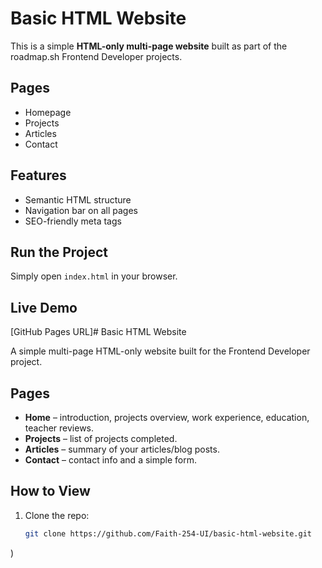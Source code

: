 # Basic HTML Website

This is a simple **HTML-only multi-page website** built as part of the roadmap.sh Frontend Developer projects.

## Pages
- Homepage
- Projects
- Articles
- Contact

## Features
- Semantic HTML structure
- Navigation bar on all pages
- SEO-friendly meta tags

## Run the Project
Simply open `index.html` in your browser.

## Live Demo
[GitHub Pages URL]# Basic HTML Website

A simple multi-page HTML-only website built for the Frontend Developer project.

## Pages
- **Home** – introduction, projects overview, work experience, education, teacher reviews.
- **Projects** – list of projects completed.
- **Articles** – summary of your articles/blog posts.
- **Contact** – contact info and a simple form.

## How to View
1. Clone the repo:  
   ```bash
   git clone https://github.com/Faith-254-UI/basic-html-website.git
)
